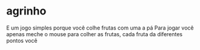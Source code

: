 # agrinho
E um jogo simples porque você colhe frutas com uma a pá
Para jogar você apenas meche o mouse para colher as frutas, cada fruta da diferentes pontos você 

